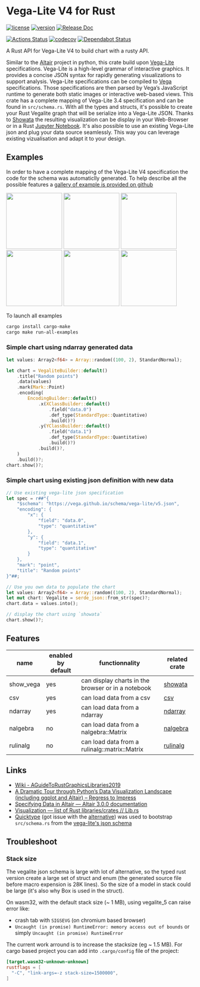 # Vega-Lite V4 for Rust

[![license](https://img.shields.io/crates/l/vega_lite_4.svg)](https://spdx.org/licenses/Apache-2.0.html)
[![version](https://img.shields.io/crates/v/vega_lite_4.svg)](https://crates.io/crates/vega_lite_4)
[![Release Doc](https://docs.rs/vega_lite_4/badge.svg)](https://docs.rs/vega_lite_4)

[![Actions Status](https://github.com/procyon-rs/vega_lite_4.rs/workflows/ci-flow/badge.svg)](https://github.com/procyon-rs/vega_lite_4.rs/actions)
[![codecov](https://codecov.io/gh/procyon-rs/vega_lite_4.rs/branch/master/graph/badge.svg)](https://codecov.io/gh/procyon-rs/vega_lite_4.rs)
[![Dependabot Status](https://api.dependabot.com/badges/status?host=github&repo=procyon-rs/vega_lite_4.rs)](https://dependabot.com)

A Rust API for Vega-Lite V4 to build chart with a rusty API.

Similar to the [Altair](https://altair-viz.github.io/) project in python, this crate build upon [Vega-Lite](https://vega.github.io/vega-lite/) specifications. Vega-Lite is a high-level grammar of interactive graphics. It provides a concise JSON syntax for rapidly generating visualizations to support analysis. Vega-Lite specifications can be compiled to [Vega](https://vega.github.io/vega/)  specifications. Those specifications are then parsed by Vega’s JavaScript runtime to generate both static images or interactive web-based views.
This crate has a complete mapping of Vega-Lite 3.4 specification and can be found in `src/schema.rs`.
With all the types and structs, it's possible to create your Rust Vegalite graph that will be serialize into a Vega-Lite JSON. Thanks to [Showata](https://crates.io/crates/showata) the resulting visualization can be display in your Web-Browser or in a Rust [Jupyter Notebook](https://crates.io/crates/evcxr_jupyter).
It's also possible to use an existing Vega-Lite json and plug your data source seamlessly. This way you can leverage existing vizualisation and adapt it to your design.

## Examples

In order to have a complete mapping of the Vega-Lite V4 specification the code for the schema was automaticlly generated.
To help describe all the possible features a [gallery of example is provided on github](./examples/)

[<img src="./examples/res/screens/cloropleth_unemployment.png" height="150px">](./examples/cloropleth_unemployment.rs)
[<img src="./examples/res/screens/diverging_stacked_bar_chart.png" height="150px">](./examples/diverging_stacked_bar_chart.rs)
[<img src="./examples/res/screens/scatterplot.png" height="150px">](./examples/scatterplot.rs)
[<img src="./examples/res/screens/stacked_bar_chart.png" height="150px">](./examples/stacked_bar_chart.rs)
[<img src="./examples/res/screens/stock_graph.png" height="150px">](./examples/stock_graph.rs)
[<img src="./examples/res/screens/line_with_interval.png" height="150px">](./examples/line_with_interval.rs)

To launch all examples

```sh
cargo install cargo-make
cargo make run-all-examples
```

### Simple chart using ndarray generated data

```rust
let values: Array2<f64> = Array::random((100, 2), StandardNormal);

let chart = VegaliteBuilder::default()
    .title("Random points")
    .data(values)
    .mark(Mark::Point)
    .encoding(
        EncodingBuilder::default()
            .x(XClassBuilder::default()
                .field("data.0")
                .def_type(StandardType::Quantitative)
                .build()?)
            .y(YClassBuilder::default()
                .field("data.1")
                .def_type(StandardType::Quantitative)
                .build()?)
            .build()?,
    )
    .build()?;
chart.show()?;
```

### Simple chart using existing json definition with new data

```rust
// Use existing vega-lite json specification
let spec = r##"{
    "$schema": "https://vega.github.io/schema/vega-lite/v5.json",
    "encoding": {
        "x": {
            "field": "data.0",
            "type": "quantitative"
        },
        "y": {
            "field": "data.1",
            "type": "quantitative"
        }
    },
    "mark": "point",
    "title": "Random points"
}"##;

// Use you own data to populate the chart
let values: Array2<f64> = Array::random((100, 2), StandardNormal);
let mut chart: Vegalite = serde_json::from_str(spec)?;
chart.data = values.into();

// display the chart using `showata`
chart.show()?;
```

## Features

| name      | enabled by default | functionnality                                     | related crate                                 |
| --------- | ------------------ | -------------------------------------------------- | --------------------------------------------- |
| show_vega | yes                | can display charts in the browser or in a notebook | [showata](https://crates.io/crates/showata)   |
| csv       | yes                | can load data from a csv                           | [csv](https://crates.io/crates/csv)           |
| ndarray   | yes                | can load data from a ndarray                       | [ndarray](https://crates.io/crates/ndarray)   |
| nalgebra  | no                 | can load data from a nalgebra::Matrix              | [nalgebra](https://crates.io/crates/nalgebra) |
| rulinalg  | no                 | can load data from a rulinalg::matrix::Matrix      | [rulinalg](https://crates.io/crates/rulinalg) |

## Links

- [Wiki - AGuideToRustGraphicsLibraries2019](https://wiki.alopex.li/AGuideToRustGraphicsLibraries2019)
- [A Dramatic Tour through Python’s Data Visualization Landscape (including ggplot and Altair) – Regress to Impress](https://dsaber.com/2016/10/02/a-dramatic-tour-through-pythons-data-visualization-landscape-including-ggplot-and-altair/)
- [Specifying Data in Altair — Altair 3.0.0 documentation](https://altair-viz.github.io/user_guide/data.html#long-form-vs-wide-form-data)
- [Visualization — list of Rust libraries/crates // Lib.rs](https://lib.rs/visualization)
- [Quicktype](https://quicktype.io/) (got issue with the [alternative](https://transform.now.sh/json-to-rust-serde)) was used to bootstrap `src/schema.rs` from the [vega-lite's json schema](https://vega.github.io/schema/vega-lite/v5.json)

## Troubleshoot

### Stack size

The vegalite json schema is large with lot of alternative, so the typed rust version create a large set of struct and enum (the generated source file before macro expension is 28K lines). So the size of a model in stack could be large (it's also why Box is used in the struct).

On wasm32, with the default stack size (~ 1 MB), using vegalite_5 can raise error like:

- crash tab with `SIGSEVG` (on chromium based browser)
- `Uncaught (in promise) RuntimeError: memory access out of bounds` or simply `Uncaught (in promise) RuntimeError`

The current work arround is to increase the stacksize (eg ~ 1.5 MB). For cargo based project you can add into `.cargo/config` file of the project:

```toml
[target.wasm32-unknown-unknown]
rustflags = [
  "-C", "link-args=-z stack-size=1500000",
]
```
